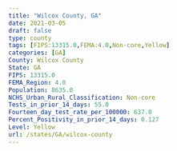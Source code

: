 ```yaml
---
title: "Wilcox County, GA"
date: 2021-03-05
draft: false
type: county
tags: [FIPS:13315.0,FEMA:4.0,Non-core,Yellow]
categories: [GA]
County: Wilcox County
State: GA
FIPS: 13315.0
FEMA_Region: 4.0
Population: 8635.0
NCHS_Urban_Rural_Classification: Non-core
Tests_in_prior_14_days: 55.0
Fourteen_day_test_rate_per_100000: 637.0
Percent_Positivity_in_prior_14_days: 0.127
Level: Yellow
url: /states/GA/wilcox-county
---
```



